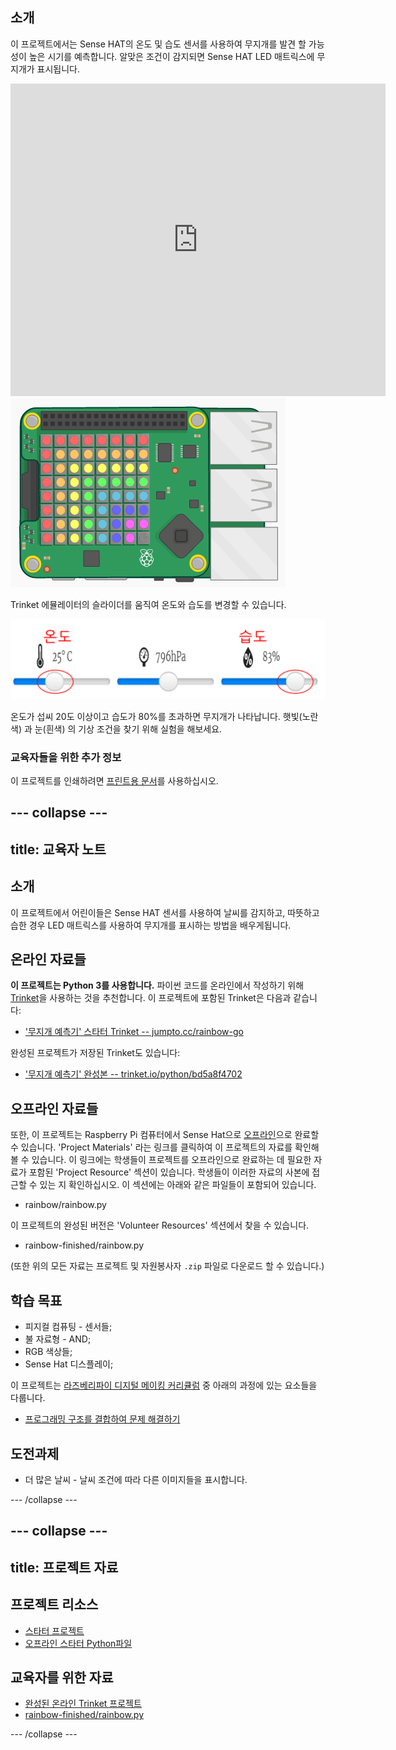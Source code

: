 ## 소개

이 프로젝트에서는 Sense HAT의 온도 및 습도 센서를 사용하여 무지개를 발견 할 가능성이 높은 시기를 예측합니다. 알맞은 조건이 감지되면 Sense HAT LED 매트릭스에 무지개가 표시됩니다.

<div class="trinket">
  <iframe src="https://trinket.io/embed/python/eaea4cb76c?outputOnly=true&start=result" width="600" height="500" frameborder="0" marginwidth="0" marginheight="0" allowfullscreen mark="crwd-mark">
</iframe> <img src="images/rainbow-final.png" />
</div>

Trinket 에뮬레이터의 슬라이더를 움직여 온도와 습도를 변경할 수 있습니다.

![스크린샷](images/rainbow-sliders.png)

온도가 섭씨 20도 이상이고 습도가 80%를 초과하면 무지개가 나타납니다. 햇빛(노란색) 과 눈(흰색) 의 기상 조건을 찾기 위해 실험을 해보세요.

### 교육자들을 위한 추가 정보

이 프로젝트를 인쇄하려면 [프린트용 문서](https://projects.raspberrypi.org/ko-KR/projects/rainbow-predictor/print)를 사용하십시오.

--- collapse ---
---
title: 교육자 노트
---

## 소개

이 프로젝트에서 어린이들은 Sense HAT 센서를 사용하여 날씨를 감지하고, 따뜻하고 습한 경우 LED 매트릭스를 사용하여 무지개를 표시하는 방법을 배우게됩니다.

## 온라인 자료들

**이 프로젝트는 Python 3를 사용합니다.** 파이썬 코드를 온라인에서 작성하기 위해 [Trinket](https://trinket.io/)을 사용하는 것을 추천합니다. 이 프로젝트에 포함된 Trinket은 다음과 같습니다:

* ['무지개 예측기' 스타터 Trinket -- jumpto.cc/rainbow-go](http://jumpto.cc/rainbow-go)

완성된 프로젝트가 저장된 Trinket도 있습니다:

* ['무지개 예측기' 완성본 -- trinket.io/python/bd5a8f4702](https://trinket.io/python/bd5a8f4702)

## 오프라인 자료들

또한, 이 프로젝트는 Raspberry Pi 컴퓨터에서 Sense Hat으로 [오프라인](https://www.codeclubprojects.org/en-GB/resources/physical-sense-hat/)으로 완료할 수 있습니다. 'Project Materials' 라는 링크를 클릭하여 이 프로젝트의 자료를 확인해볼 수 있습니다. 이 링크에는 학생들이 프로젝트를 오프라인으로 완료하는 데 필요한 자료가 포함된 'Project Resource' 섹션이 있습니다. 학생들이 이러한 자료의 사본에 접근할 수 있는 지 확인하십시오. 이 섹션에는 아래와 같은 파일들이 포함되어 있습니다.

* rainbow/rainbow.py

이 프로젝트의 완성된 버전은 'Volunteer Resources' 섹션에서 찾을 수 있습니다.

* rainbow-finished/rainbow.py

(또한 위의 모든 자료는 프로젝트 및 자원봉사자 `.zip` 파일로 다운로드 할 수 있습니다.)

## 학습 목표

* 피지컬 컴퓨팅 - 센서들;
* 불 자료형 - AND; 
* RGB 색상들;
* Sense Hat 디스플레이;

이 프로젝트는 [라즈베리파이 디지털 메이킹 커리큘럼](http://rpf.io/curriculum) 중 아래의 과정에 있는 요소들을 다룹니다.

* [프로그래밍 구조를 결합하여 문제 해결하기](https://www.raspberrypi.org/curriculum/programming/builder)

## 도전과제

* 더 많은 날씨 - 날씨 조건에 따라 다른 이미지들을 표시합니다. 

--- /collapse ---

--- collapse ---
---
title: 프로젝트 자료
---

## 프로젝트 리소스

* [스타터 프로젝트](http://jumpto.cc/rainbow-go)
* [오프라인 스타터 Python파일](resources/rainbow-rainbow.py)

## 교육자를 위한 자료

* [완성된 온라인 Trinket 프로젝트](https://trinket.io/python/eaea4cb76c)
* [rainbow-finished/rainbow.py](resources/rainbow-final-rainbow.py)

--- /collapse ---